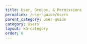 ```yaml
---
title: User, Groups, & Permissions
permalink: /user-guide/users
parent_category: user-guide
category: users
layout: kb-category
order: 6
---
```


